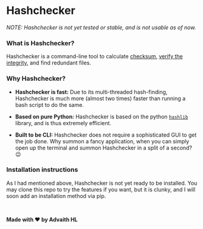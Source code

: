 # Hashchecker

*NOTE: Hashchecker is not yet tested or stable, and is not usable as of now.*

### What is Hashchecker?

Hashchecker is a command-line tool to calculate [checksum][0], [verify the integrity][1], and find redundant files. 


### Why Hashchecker?

+ **Hashchecker is fast:** 
Due to its multi-threaded hash-finding, Hashchecker is much more (almost two times) faster than running a bash script to do the same.

+ **Based on pure Python:** 
Hashchecker is based on the python [`hashlib`][2] library, and is thus extremely efficient.

+ **Built to be CLI:**
Hashchecker does not require a sophisticated GUI to get the job done.
Why summon a fancy application, when you can simply open up the terminal and summon Hashchecker in a split of a second? :wink:


### Installation instructions

As I had mentioned above, Hashchecker is not yet ready to be installed. 
You may clone this repo to try the features if you want, but it is clunky, and I will soon add an installation method via pip.

<br>

**Made with :heart: by Advaith HL**

<!--LINKS-->
[0]: https://en.wikipedia.org/wiki/Checksum
[1]: https://en.wikipedia.org/wiki/File_integrity_monitoring
[2]: https://docs.python.org/3/library/hashlib.html
